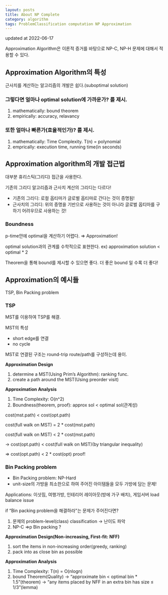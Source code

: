 ```yaml
---
layout: posts
title: About NP Complete
category: algorithm
tags: ProblemClassification computation NP Approximation
---
```


updated at 2022-06-17

Approximation Algorithm은 이론적 증거를 바탕으로 NP-C, NP-H 문제에 대해서 적용할 수 있다.

## Approximation Algorithm의 특성

근사치를 계산하는 알고리즘의 개발은 쉽다.(suboptimal solution)

### 그렇다면 얼마나 optimal solution에 가까운가? 를 제시.

1. mathematically: bound theorem
2. empirically: accuracy, relavancy

### 또한 얼마나 빠른가(효율적인가)? 를 제시.

1. mathematically: Time Complexity. T(n) = polynomial
2. emprically: execution time, running time(in seconds)

## Approximation algorithm의 개발 접근법

대부분 휴리스틱(그리디) 접근을 사용한다.

기존의 그리디 알고리즘과 근사치 계산의 그리디는 다르다!

- 기존의 그리디: 로컬 옵티마가 글로벌 옵티마로 간다는 것이 증명됨!
- 근사치의 그리디: 위의 증명을 기반으로 사용하는 것이 아니라 글로벌 옵티마를 구하기 어려우므로 사용하는 것!

### Boundness

p-time안에 optimal을 계산하기 어렵다. ⇒ Approximation!

optimal solution과의 관계를 수학적으로 표현한다.
ex) approximation solution < optimal \* 2

Theorem을 통해 bound를 제시할 수 있으면 좋다.
더 좋은 bound 일 수록 더 좋다!

## Approximation의 예시들

TSP, Bin Packing problem

### TSP

MST를 이용하여 TSP를 해결.

MST의 특성

- short edge를 연결
- no cycle

MST로 연결된 구조는 round-trip route/path를 구성하는데 용이.

**Approximation Design**

1. determine a MST(Using Prim’s Algorithm): ranking func.
2. create a path around the MST(Using preorder visit)

**Approximation Analysis**

1. Time Complexity: O(n^2)
2. Boundness(theorem, proof): approx sol < optimal sol(관계성)

cost(mst.path) < cost(opt.path)

cost(full walk on MST) = 2 \* cost(mst.path)

cost(full walk on MST) < 2 \* cost(mst.path)

→ cost(opt.path) < cost(full walk on MST)(by triangular inequality)

⇒ cost(opt.path) < 2 \* cost(opt) proof!

### Bin Packing problem

- Bin Packing problem: NP-Hard
- unit-size의 가방을 최소한으로 하여 주어진 아이템들을 모두 가방에 담는 문제!

Applications: 이삿짐, 여행가방, 인테리어 레이아웃(방에 가구 배치), 게임서버 load balance issue

if “Bin packing problem을 해결하라"는 문제가 주어진다면?

1. 문제의 problem-level(class) classification → 난이도 파악
2. NP-C ⇒p Bin packing ?

**Approximation Design(Non-increasing, First-fit: NFF)**

1. sort the items in non-increasing order(greedy, ranking)
2. pack into as close bin as possible

**Approximation Analysis**

1. Time Complexity: T(n) = O(nlogn)
2. bound Theorem(Quality)
   → “approximate bin < optimal bin \* 1.5”(theorem)
   → “any items placed by NFF in an extra bin has size ≤ 1/3”(lemma)
